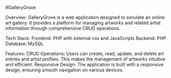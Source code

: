 #GalleryGrove

Overview:
GalleryGrove is a web application designed to simulate an online art gallery. It provides a platform for managing artworks and related artist information through comprehensive CRUD operations.

Tech Stack:
Frontend: PHP with external css and JavaScripts
Backend: PHP
Database: MySQL

Features:
CRUD Operations: Users can create, read, update, and delete art entries and artist profiles. This makes the management of artworks intuitive and efficient.
Responsive Design: The application is built with a responsive design, ensuring smooth navigation on various devices.
